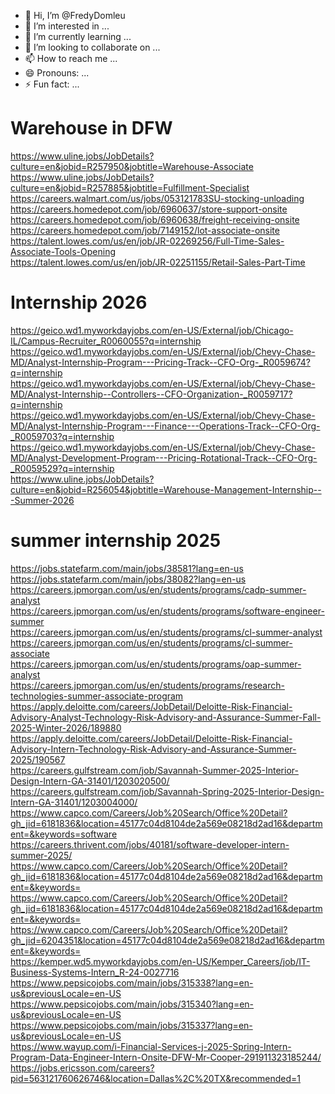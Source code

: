 - 👋 Hi, I’m @FredyDomleu
- 👀 I’m interested in ...
- 🌱 I’m currently learning ...
- 💞️ I’m looking to collaborate on ...
- 📫 How to reach me ...
- 😄 Pronouns: ...
- ⚡ Fun fact: ...

<!---
FredyDomleu/FredyDomleu is a ✨ special ✨ repository because its `README.md` (this file) appears on your GitHub profile.
You can click the Preview link to take a look at your changes.
--->
# Warehouse in DFW

https://www.uline.jobs/JobDetails?culture=en&jobid=R257950&jobtitle=Warehouse-Associate          
https://www.uline.jobs/JobDetails?culture=en&jobid=R257885&jobtitle=Fulfillment-Specialist              
https://careers.walmart.com/us/jobs/053121783SU-stocking-unloading                       
https://careers.homedepot.com/job/6960637/store-support-onsite               
https://careers.homedepot.com/job/6960638/freight-receiving-onsite        
https://careers.homedepot.com/job/7149152/lot-associate-onsite           
https://talent.lowes.com/us/en/job/JR-02269256/Full-Time-Sales-Associate-Tools-Opening          
https://talent.lowes.com/us/en/job/JR-02251155/Retail-Sales-Part-Time


# Internship 2026

https://geico.wd1.myworkdayjobs.com/en-US/External/job/Chicago-IL/Campus-Recruiter_R0060055?q=internship
https://geico.wd1.myworkdayjobs.com/en-US/External/job/Chevy-Chase-MD/Analyst-Internship-Program---Pricing-Track--CFO-Org-_R0059674?q=internship     
https://geico.wd1.myworkdayjobs.com/en-US/External/job/Chevy-Chase-MD/Analyst-Internship--Controllers--CFO-Organization-_R0059717?q=internship     
https://geico.wd1.myworkdayjobs.com/en-US/External/job/Chevy-Chase-MD/Analyst-Internship-Program---Finance---Operations-Track--CFO-Org-_R0059703?q=internship    
https://geico.wd1.myworkdayjobs.com/en-US/External/job/Chevy-Chase-MD/Analyst-Development-Program---Pricing-Rotational-Track--CFO-Org-_R0059529?q=internship         
https://www.uline.jobs/JobDetails?culture=en&jobid=R256054&jobtitle=Warehouse-Management-Internship---Summer-2026          


# summer internship 2025

https://jobs.statefarm.com/main/jobs/38581?lang=en-us       
https://jobs.statefarm.com/main/jobs/38082?lang=en-us   
https://careers.jpmorgan.com/us/en/students/programs/cadp-summer-analyst       
https://careers.jpmorgan.com/us/en/students/programs/software-engineer-summer    
https://careers.jpmorgan.com/us/en/students/programs/cl-summer-analyst    
https://careers.jpmorgan.com/us/en/students/programs/cl-summer-associate    
https://careers.jpmorgan.com/us/en/students/programs/oap-summer-analyst    
https://careers.jpmorgan.com/us/en/students/programs/research-technologies-summer-associate-program     
https://apply.deloitte.com/careers/JobDetail/Deloitte-Risk-Financial-Advisory-Analyst-Technology-Risk-Advisory-and-Assurance-Summer-Fall-2025-Winter-2026/189880    
https://apply.deloitte.com/careers/JobDetail/Deloitte-Risk-Financial-Advisory-Intern-Technology-Risk-Advisory-and-Assurance-Summer-2025/190567     
https://careers.gulfstream.com/job/Savannah-Summer-2025-Interior-Design-Intern-GA-31401/1203020500/     
https://careers.gulfstream.com/job/Savannah-Spring-2025-Interior-Design-Intern-GA-31401/1203004000/        
https://www.capco.com/Careers/Job%20Search/Office%20Detail?gh_jid=6181836&location=45177c04d8104de2a569e08218d2ad16&department=&keywords=software    
https://careers.thrivent.com/jobs/40181/software-developer-intern-summer-2025/      
https://www.capco.com/Careers/Job%20Search/Office%20Detail?gh_jid=6181836&location=45177c04d8104de2a569e08218d2ad16&department=&keywords=     
https://www.capco.com/Careers/Job%20Search/Office%20Detail?gh_jid=6181836&location=45177c04d8104de2a569e08218d2ad16&department=&keywords=    
https://www.capco.com/Careers/Job%20Search/Office%20Detail?gh_jid=6204351&location=45177c04d8104de2a569e08218d2ad16&department=&keywords=     
https://kemper.wd5.myworkdayjobs.com/en-US/Kemper_Careers/job/IT-Business-Systems-Intern_R-24-0027716         
https://www.pepsicojobs.com/main/jobs/315338?lang=en-us&previousLocale=en-US                      
https://www.pepsicojobs.com/main/jobs/315340?lang=en-us&previousLocale=en-US            
https://www.pepsicojobs.com/main/jobs/315337?lang=en-us&previousLocale=en-US           
https://www.wayup.com/i-Financial-Services-j-2025-Spring-Intern-Program-Data-Engineer-Intern-Onsite-DFW-Mr-Cooper-291911323185244/    
https://jobs.ericsson.com/careers?pid=563121760626746&location=Dallas%2C%20TX&recommended=1



